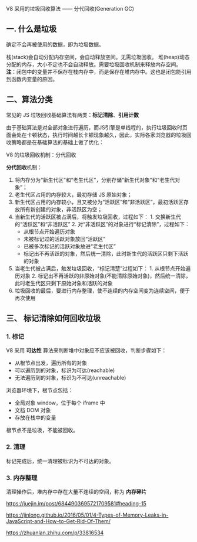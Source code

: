 
V8 采用的垃圾回收算法 —— 分代回收(Generation GC)

## 一. 什么是垃圾

确定不会再被使用的数据，即为垃圾数据。

栈(stack)会自动分配内存空间，会自动释放空间。无需垃圾回收。
堆(heap)动态分配的内存，大小不定也不会自动释放。需要垃圾回收机制来释放内存空间。
**注**：闭包中的变量并不保存在栈内存中，而是保存在堆内存中。这也是闭包能引用到函数内变量的原因。

## 二、算法分类

常见的 JS 垃圾回收基础算法有两类：**标记清除**、**引用计数**

由于基础算法是对全部对象进行遍历，而JS引擎是单线程的，执行垃圾回收时页面会处在卡顿状态，执行时间越长卡顿现象越久，因此，实际各家浏览器的垃圾回收策略都是在基础算法的基础上做了优化：

V8 的垃圾回收机制：分代回收

**分代回收**机制：

  1. 将内存分为“新生代区”和“老生代区”，分别存储“新生代对象”和“老生代对象”；
  2. 老生代区占用的内存较大，最初存储 JS 原始对象；
  3. 新生代区占用的内存较小，且又被分为“活跃区”和“非活跃区”，最初活跃区存放所有新创建的对象，非活跃区为空；
  4. 当新生代的活跃区被占满后，将触发垃圾回收，过程如下：
    1. 交换新生代的“活跃区”和“非活跃区”
    2. 对“非活跃区”的对象进行“标记清除”，过程如下：
      * 从根节点开始遍历对象
      * 未被标记过的活跃对象放回“活跃区”
      * 已被多次标记的活跃对象放进“老生代区”
      * 标记出不再活跃的对象，然后统一清除，此时新生代的活跃区只剩下活跃的对象
  5. 当老生代被占满后，触发垃圾回收，“标记清楚”过程如下：
    1. 从根节点开始遍历对象
    2. 标记出不再活跃的非原始对象(不能清除原始对象)，然后统一清除，此时老生代区只剩下原始对象和活跃的对象
  6. 垃圾回收的最后，要进行内存整理，使不连续的内存空间变为连续空间，便于再次使用

## 三、 标记清除如何回收垃圾

### 1. 标记

V8 采用 **可达性** 算法来判断堆中对象应不应该被回收，判断步骤如下：

* 从根节点出发，遍历所有的对象
* 可以遍历到的对象，标识为可达(reachable)
* 无法遍历到的对象，标识为不可达(unreachable)

浏览器环境下，根节点包括：

* 全局对象 window，位于每个 iframe 中
* 文档 DOM 对象
* 存放在栈中的变量

根节点不是垃圾，不能被回收。

### 2. 清理

标记完成后，统一清理被标识为不可达的对象。

### 3. 内存整理

清理操作后，堆内存中存在大量不连续的空间，称为 **内存碎片**


https://juejin.im/post/6844903695721709581#heading-15

https://jinlong.github.io/2016/05/01/4-Types-of-Memory-Leaks-in-JavaScript-and-How-to-Get-Rid-Of-Them/

https://zhuanlan.zhihu.com/p/33816534